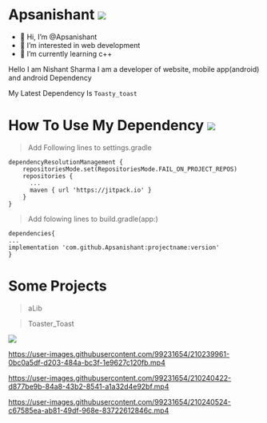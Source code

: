 # Apsanishant [![](https://jitpack.io/v/Apsanishant/aLib.svg)](https://jitpack.io/#Apsanishant/aLib)
- 👋 Hi, I’m @Apsanishant
- 👀 I’m interested in web development
- 🌱 I’m currently learning c++

<!---
Apsanishant/Apsanishant is a ✨ special ✨ repository because its `README.md` (this file) appears on your GitHub profile.
You can click the Preview link to take a look at your changes.
--->

Hello I am Nishant Sharma
I am a developer of website, mobile app(android) and android Dependency

My Latest Dependency  Is   ``Toasty_toast``

# How To Use My Dependency [![](https://jitpack.io/v/Apsanishant/aLib.svg)](https://jitpack.io/#Apsanishant/aLib)

>Add Following lines to settings.gradle

```
dependencyResolutionManagement {
    repositoriesMode.set(RepositoriesMode.FAIL_ON_PROJECT_REPOS)
    repositories {
      ...
      maven { url 'https://jitpack.io' }
    }
}
```

>Add folowing lines to build.gradle(app:)

```
dependencies{
...
implementation 'com.github.Apsanishant:projectname:version'
}
```

# Some Projects

>aLib

>Toaster_Toast


[![](https://jitpack.io/v/Apsanishant/aLib.svg)](https://jitpack.io/#Apsanishant/aLib)




https://user-images.githubusercontent.com/99231654/210239961-0bc0a5df-d203-484a-bc3f-1e9627c120fb.mp4

 

https://user-images.githubusercontent.com/99231654/210240422-d877be9b-84a8-43b2-8541-a1a32d4e92bf.mp4



https://user-images.githubusercontent.com/99231654/210240524-c67585ea-ab81-49df-968e-83722612846c.mp4

